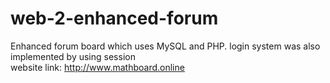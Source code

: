 # web-2-enhanced-forum
Enhanced forum board which uses MySQL and PHP. login system was also implemented by using session <br>
website link: http://www.mathboard.online
